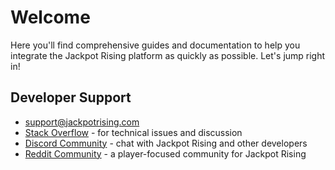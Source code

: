 # Welcome

Here you'll find comprehensive guides and documentation to help you integrate the Jackpot Rising platform as quickly as possible. Let's jump right in!

## Developer Support

* <support@jackpotrising.com>
* [Stack Overflow](https://stackoverflow.com/questions/tagged/jackpotrising) - for technical issues and discussion
* [Discord Community](https://discordapp.com/invite/tVbJZUM) - chat with Jackpot Rising and other developers
* [Reddit Community](https://www.reddit.com/r/jackpotrising/) - a player-focused community for Jackpot Rising